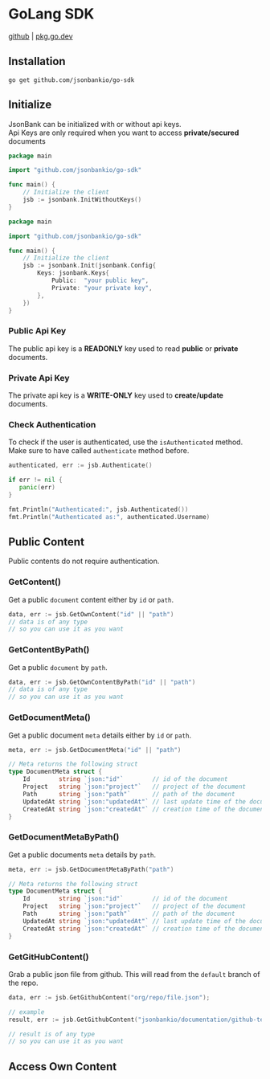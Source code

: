 # GoLang SDK

[github](https://github.com/jsonbankio/go-sdk) | [pkg.go.dev](https://pkg.go.dev/github.com/jsonbankio/go-sdk)

## Installation

```shell
go get github.com/jsonbankio/go-sdk
```

## Initialize

JsonBank can be initialized with or without api keys.
<br>
Api Keys are only required when you want to access **private/secured** documents

<CodeGroup>
  <CodeGroupItem title="Without Api Keys">

```go
package main

import "github.com/jsonbankio/go-sdk"

func main() {
	// Initialize the client
	jsb := jsonbank.InitWithoutKeys()
}
```

  </CodeGroupItem>

  <CodeGroupItem title="With Api Keys" >

```go
package main

import "github.com/jsonbankio/go-sdk"

func main() {
	// Initialize the client
	jsb := jsonbank.Init(jsonbank.Config{
		Keys: jsonbank.Keys{
			Public:  "your public key",
			Private: "your private key",
		},
	})
}
```

  </CodeGroupItem>
</CodeGroup>

### Public Api Key

The public api key is a **READONLY** key used to read **public** or **private** documents.

### Private Api Key

The private api key is a **WRITE-ONLY** key used to **create/update**  documents.

### Check Authentication

To check if the user is authenticated, use the `isAuthenticated` method.
<br> Make sure to have called `authenticate` method before.

```go 
authenticated, err := jsb.Authenticate()

if err != nil {
   panic(err)
}

fmt.Println("Authenticated:", jsb.Authenticated())
fmt.Println("Authenticated as:", authenticated.Username)
```

## Public Content

Public contents do not require authentication.

### GetContent()

Get a public `document` content either by `id` or `path`.

```go
data, err := jsb.GetOwnContent("id" || "path")
// data is of any type
// so you can use it as you want
```

### GetContentByPath()

Get a public `document` by `path`.

```go
data, err := jsb.GetOwnContentByPath("id" || "path")
// data is of any type
// so you can use it as you want
```

### GetDocumentMeta()

Get a public document `meta` details either by `id` or `path`.

```go
meta, err := jsb.GetDocumentMeta("id" || "path")

// Meta returns the following struct
type DocumentMeta struct {
	Id        string `json:"id"`        // id of the document
	Project   string `json:"project"`   // project of the document
	Path      string `json:"path"`      // path of the document
	UpdatedAt string `json:"updatedAt"` // last update time of the document
	CreatedAt string `json:"createdAt"` // creation time of the document
}
```

### GetDocumentMetaByPath()

Get a public documents `meta` details by `path`.

```go
meta, err := jsb.GetDocumentMetaByPath("path")

// Meta returns the following struct
type DocumentMeta struct {
	Id        string `json:"id"`        // id of the document
	Project   string `json:"project"`   // project of the document
	Path      string `json:"path"`      // path of the document
	UpdatedAt string `json:"updatedAt"` // last update time of the document
	CreatedAt string `json:"createdAt"` // creation time of the document
}
```

### GetGitHubContent()

Grab a public json file from github. This will read from the `default` branch of the repo.

```go
data, err := jsb.GetGithubContent("org/repo/file.json");

// example
result, err := jsb.GetGithubContent("jsonbankio/documentation/github-test.json")

// result is of any type
// so you can use it as you want
```

## Access Own Content